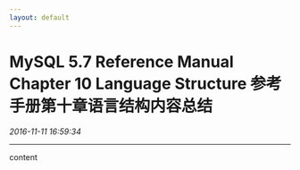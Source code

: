 ```yaml
---
layout: default
---
```


# MySQL 5.7 Reference Manual Chapter 10 Language Structure 参考手册第十章语言结构内容总结
_2016-11-11 16:59:34_

* * *

content
